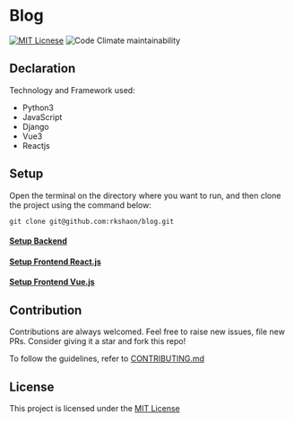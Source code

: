 # Blog 
[![MIT Licnese](https://img.shields.io/badge/license-MIT-blue.svg)](https://opensource.org/license/mit)
![Code Climate maintainability](https://img.shields.io/codeclimate/maintainability/rkshaon/blog)


## Declaration
Technology and Framework used:
- Python3
- JavaScript
- Django
- Vue3
- Reactjs

## Setup
Open the terminal on the directory where you want to run, and then clone the project using the command below:

```
git clone git@github.com:rkshaon/blog.git
```

#### [Setup Backend](./backend/README.md)
#### [Setup Frontend React.js](./frontend_react/README.md)
#### [Setup Frontend Vue.js](./frontend_vue/README.md)

## Contribution
Contributions are always welcomed. Feel free to raise new issues, file new PRs. Consider giving it a star and fork this repo!

To follow the guidelines, refer to [CONTRIBUTING.md](./CONTRIBUTING.md)

## License
This project is licensed under the [MIT License](./LICENSE)
